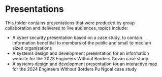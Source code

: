# Presentations

This folder contains presentations that were produced by group collaboration and delivered to live audiences, topics include:
- A cyber security presentation based on a case study, to contain information benefitial to members of the public and small to medium sized organisations
- A systems design and development presentation for an information website for the 2023 Engineers Without Borders Govan case study
- A systems design and development presentation for an interactive map for the 2024 Engineers Without Borders Pu Ngoal case study